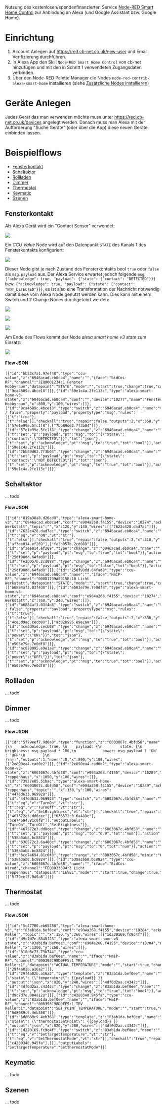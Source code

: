 Nutzung des kostenlosen/spendenfinanzierten Service [Node-RED Smart Home Control](https://red.cb-net.co.uk/) zur Anbindung an Alexa (und Google Assistant bzw. Google Home).

# Einrichtung

1) Account Anlegen auf https://red.cb-net.co.uk/new-user und Email Verifizierung durchführen.
2) In Alexa App den Skill `Node-RED Smart Home Control` von cb-net hinzufügen und mit den in Schritt 1 verwendeten Zugangsdaten verbinden.
3) Über den Node-RED Palette Manager die Nodes `node-red-contrib-alexa-smart-home` installieren (siehe [Zusätzliche Nodes installieren](https://github.com/rdmtc/RedMatic/wiki/Node-Installation))

# Geräte Anlegen

Jedes Gerät das man verwenden möchte muss unter https://red.cb-net.co.uk/devices angelegt werden. Danach muss man Alexa mit der Aufforderung "Suche Geräte" (oder über die App) diese neuen Geräte einbinden lassen.

# Beispielflows

* [Fensterkontakt](#Fensterkontakt)
* [Schaltaktor](#Schaltaktor)
* [Rollladen](#Rollladen)
* [Dimmer](#Dimmer)
* [Thermostat](#Thermostat)
* [Keymatic](#Keymatic)
* [Szenen](#Szenen)

## Fensterkontakt

Als Alexa Gerät wird ein "Contact Sensor" verwendet:

![](images/alexa/tfk0.png)



Ein _CCU Value_ Node wird auf den Datenpunkt `STATE` des Kanals 1 des Fensterkontakts konfiguriert:

![](images/alexa/tfk1.png)

Dieser Node gibt je nach Zustand des Fensterkontakts bool `true` oder `false` als `msg.payload` aus. Der Alexa Service erwartet jedoch folgende `msg`: `{"acknowledge": true, "payload": {"state": {"contact": "DETECTED"}}}` bzw. `{"acknowledge": true, "payload": {"state": {"contact": "NOT_DETECTED"}}}`, es ist also eine Transformation der Nachricht notwendig damit diese vom Alexa Node genutzt werden kann. Dies kann mit einem Switch und 2 Change Nodes durchgeführt werden:


![](images/alexa/tfk3.png)


![](images/alexa/tfk4.png)


![](images/alexa/tfk5.png)



Am Ende des Flows kommt der Node _alexa smart home v3 state_ zum Einsatz:

![](images/alexa/tfk2.png)

#### Flow JSON
```
[{"id":"bb53c7a1.97ef48","type":"ccu-value","z":"6946acad.eb0ca4","name":"","iface":"BidCos-RF","channel":"JEQ0001234:1 Fenster Hobbyraum","datapoint":"STATE","mode":"","start":true,"change":true,"cache":true,"queue":false,"on":0,"onType":"undefined","ramp":0,"rampType":"undefined","working":true,"ccuConfig":"","topic":"${CCU}/${Interface}/${channel}/${datapoint}","x":140,"y":100,"wires":[["9ca4689c.4bce18"]]},{"id":"59e1c4a.2fe113c","type":"alexa-smart-home-v3-state","z":"6946acad.eb0ca4","conf":"","device":"10277","name":"Fenster Hobbyraum","x":800,"y":100,"wires":[]},{"id":"9ca4689c.4bce18","type":"switch","z":"6946acad.eb0ca4","name":"true / false","property":"payload","propertyType":"msg","rules":[{"t":"true"},{"t":"else"}],"checkall":"true","repair":false,"outputs":2,"x":350,"y":100,"wires":[["57e1e99e.5fc1f8"],["7bb89d62.7f3b04"]]},{"id":"57e1e99e.5fc1f8","type":"change","z":"6946acad.eb0ca4","name":"","rules":[{"t":"set","p":"payload","pt":"msg","to":"{\"state\":{\"contact\":\"DETECTED\"}}","tot":"json"},{"t":"set","p":"acknowledge","pt":"msg","to":"true","tot":"bool"}],"action":"","property":"","from":"","to":"","reg":false,"x":540,"y":80,"wires":[["59e1c4a.2fe113c"]]},{"id":"7bb89d62.7f3b04","type":"change","z":"6946acad.eb0ca4","name":"","rules":[{"t":"set","p":"payload","pt":"msg","to":"{\"state\":{\"contact\":\"NOT_DETECTED\"}}","tot":"json"},{"t":"set","p":"acknowledge","pt":"msg","to":"true","tot":"bool"}],"action":"","property":"","from":"","to":"","reg":false,"x":540,"y":120,"wires":[["59e1c4a.2fe113c"]]}]
```

## Schaltaktor

... todo

#### Flow JSON

```
[{"id":"819a38a8.d26cd8","type":"alexa-smart-home-v3","z":"6946acad.eb0ca4","conf":"e904a268.f4155","device":"10274","acknowledge":true,"name":"Licht Werkstatt","topic":"","x":120,"y":140,"wires":[["7622c428.dad7ac"]]},{"id":"7622c428.dad7ac","type":"switch","z":"6946acad.eb0ca4","name":"\"ON\"/\"OFF\"","property":"payload","propertyType":"msg","rules":[{"t":"eq","v":"ON","vt":"str"},{"t":"else"}],"checkall":"true","repair":false,"outputs":2,"x":310,"y":140,"wires":[["af3ee014.ef269"],["fe2b057b.2cd088"]]},{"id":"af3ee014.ef269","type":"change","z":"6946acad.eb0ca4","name":"","rules":[{"t":"set","p":"payload","pt":"msg","to":"true","tot":"bool"}],"action":"","property":"","from":"","to":"","reg":false,"x":510,"y":120,"wires":[["25df98dd.64fad8"]]},{"id":"fe2b057b.2cd088","type":"change","z":"6946acad.eb0ca4","name":"","rules":[{"t":"set","p":"payload","pt":"msg","to":"false","tot":"bool"}],"action":"","property":"","from":"","to":"","reg":false,"x":510,"y":160,"wires":[["25df98dd.64fad8"]]},{"id":"25df98dd.64fad8","type":"ccu-value","z":"6946acad.eb0ca4","name":"","iface":"HmIP-RF","channel":"000D1709A5915B:10 Licht Werkstatt","datapoint":"STATE","mode":"","start":true,"change":true,"cache":true,"queue":false,"on":0,"onType":"undefined","ramp":0,"rampType":"undefined","working":true,"ccuConfig":"38263145.35ea0e","topic":"${CCU}/${Interface}/${channel}/${datapoint}","x":730,"y":140,"wires":[["b6884af3.03f4d8"]]},{"id":"e503e79e.7e0df8","type":"alexa-smart-home-v3-state","z":"6946acad.eb0ca4","conf":"e904a268.f4155","device":"10274","name":"Licht Werkstatt","x":760,"y":240,"wires":[]},{"id":"b6884af3.03f4d8","type":"switch","z":"6946acad.eb0ca4","name":"true / false","property":"payload","propertyType":"msg","rules":[{"t":"true"},{"t":"else"}],"checkall":"true","repair":false,"outputs":2,"x":330,"y":240,"wires":[["4ce3d9ad.cecb08"],["ac028995.e9e1a8"]]},{"id":"4ce3d9ad.cecb08","type":"change","z":"6946acad.eb0ca4","name":"","rules":[{"t":"set","p":"payload","pt":"msg","to":"{\"state\":{\"power\":\"ON\"}}","tot":"json"},{"t":"set","p":"acknowledge","pt":"msg","to":"true","tot":"bool"}],"action":"","property":"","from":"","to":"","reg":false,"x":520,"y":220,"wires":[["e503e79e.7e0df8"]]},{"id":"ac028995.e9e1a8","type":"change","z":"6946acad.eb0ca4","name":"","rules":[{"t":"set","p":"payload","pt":"msg","to":"{\"state\":{\"power\":\"OFF\"}}","tot":"json"},{"t":"set","p":"acknowledge","pt":"msg","to":"true","tot":"bool"}],"action":"","property":"","from":"","to":"","reg":false,"x":520,"y":260,"wires":[["e503e79e.7e0df8"]]}]
```

## Rollladen

... todo


## Dimmer

... todo

#### Flow JSON

```
[{"id":"5f79eef7.9d0a8","type":"function","z":"6003067c.4bfd58","name":"","func":"return {\n    acknowledge: true, \n    payload: {\n        state: {\n            brightness: msg.payload * 100,\n            power: msg.payload ? 'ON' : 'OFF'\n        }\n    }\n};","outputs":1,"noerr":0,"x":890,"y":100,"wires":[["2e890ea4.cad0e2"]]},{"id":"2e890ea4.cad0e2","type":"alexa-smart-home-v3-state","z":"6003067c.4bfd58","conf":"e904a268.f4155","device":"10289","name":"Licht Treppenhaus","x":1050,"y":100,"wires":[]},{"id":"73927e05.51bac","type":"alexa-smart-home-v3","z":"6003067c.4bfd58","conf":"e904a268.f4155","device":"10289","acknowledge":true,"name":"Licht Treppenhaus","topic":"","x":130,"y":100,"wires":[["4476d633.969928"]]},{"id":"4476d633.969928","type":"switch","z":"6003067c.4bfd58","name":"","property":"command","propertyType":"msg","rules":[{"t":"eq","v":"TurnOn","vt":"str"},{"t":"eq","v":"TurnOff","vt":"str"},{"t":"eq","v":"SetBrightness","vt":"str"}],"checkall":"true","repair":false,"outputs":3,"x":300,"y":100,"wires":[["467572e3.dd0cec"],["636572c3.6a488c"],["6ce74694.81c0f8"]],"outputLabels":["TurnOn","TurnOff","SetBrightness"]},{"id":"467572e3.dd0cec","type":"change","z":"6003067c.4bfd58","name":"","rules":[{"t":"set","p":"payload","pt":"msg","to":"0.9","tot":"num"}],"action":"","property":"","from":"","to":"","reg":false,"x":510,"y":60,"wires":[["538a3ab8.bc8824"]]},{"id":"636572c3.6a488c","type":"change","z":"6003067c.4bfd58","name":"","rules":[{"t":"set","p":"payload","pt":"msg","to":"0","tot":"num"}],"action":"","property":"","from":"","to":"","reg":false,"x":510,"y":100,"wires":[["538a3ab8.bc8824"]]},{"id":"6ce74694.81c0f8","type":"range","z":"6003067c.4bfd58","minin":"0","maxin":"100","minout":"0","maxout":"1","action":"scale","round":false,"property":"payload","name":"","x":550,"y":140,"wires":[["538a3ab8.bc8824"]]},{"id":"538a3ab8.bc8824","type":"ccu-value","z":"6003067c.4bfd58","name":"","iface":"BidCos-Wired","channel":"FEQ0023394:3 Licht Treppenhaus","datapoint":"LEVEL","mode":"","start":true,"change":true,"cache":true,"queue":false,"on":0,"onType":"undefined","ramp":0,"rampType":"undefined","working":true,"ccuConfig":"38263145.35ea0e","topic":"${CCU}/${Interface}/${channel}/${datapoint}","x":730,"y":100,"wires":[["5f79eef7.9d0a8"]]}]
```

## Thermostat

... todo

#### Flow JSON

```
[{"id":"5c47780.eb65788","type":"alexa-smart-home-v3","z":"83ab1da.bef0ee","conf":"e904a268.f4155","device":"10284","acknowledge":true,"name":"Heizung Keller","topic":"","x":150,"y":260,"wires":[["1d220169.fc9c4f"]]},{"id":"d9c7d7e.8848128","type":"alexa-smart-home-v3-state","z":"83ab1da.bef0ee","conf":"e904a268.f4155","device":"10284","name":"Heizung Keller","x":1300,"y":260,"wires":[]},{"id":"310d6c73.79b744","type":"ccu-value","z":"83ab1da.bef0ee","name":"","iface":"HmIP-RF","channel":"000393C98D0FF5:1 TRV Keller:1","datapoint":"ACTUAL_TEMPERATURE","mode":"","start":true,"change":true,"cache":true,"queue":false,"on":0,"onType":"undefined","ramp":0,"rampType":"undefined","working":false,"ccuConfig":"38263145.35ea0e","topic":"${CCU}/${Interface}/${channel}/${datapoint}","x":570,"y":240,"wires":[["29f4a02b.a16a2"]]},{"id":"29f4a02b.a16a2","type":"template","z":"83ab1da.bef0ee","name":"","field":"payload","fieldType":"msg","format":"handlebars","syntax":"mustache","template":"{\"state\": {\"temperature\": {{payload}} }} ","output":"json","x":820,"y":240,"wires":[["4df0d2aa.c4342c"]]},{"id":"4df0d2aa.c4342c","type":"change","z":"83ab1da.bef0ee","name":"","rules":[{"t":"set","p":"acknowledge","pt":"msg","to":"true","tot":"bool"}],"action":"","property":"","from":"","to":"","reg":false,"x":1030,"y":260,"wires":[["d9c7d7e.8848128"]]},{"id":"c4280340.945fa","type":"ccu-value","z":"83ab1da.bef0ee","name":"","iface":"HmIP-RF","channel":"000393C98D0FF5:1 TRV Keller:1","datapoint":"SET_POINT_TEMPERATURE","mode":"","start":true,"change":true,"cache":true,"queue":false,"on":0,"onType":"undefined","ramp":0,"rampType":"undefined","working":false,"ccuConfig":"38263145.35ea0e","topic":"${CCU}/${Interface}/${channel}/${datapoint}","x":570,"y":300,"wires":[["6d8689c9.4eb368"]]},{"id":"6d8689c9.4eb368","type":"template","z":"83ab1da.bef0ee","name":"","field":"payload","fieldType":"msg","format":"handlebars","syntax":"mustache","template":"{\"state\": {\"thermostatSetPoint\": {{payload}} }} ","output":"json","x":820,"y":280,"wires":[["4df0d2aa.c4342c"]]},{"id":"1d220169.fc9c4f","type":"switch","z":"83ab1da.bef0ee","name":"","property":"command","propertyType":"msg","rules":[{"t":"eq","v":"SetTargetTemperature","vt":"str"},{"t":"eq","v":"SetThermostatMode","vt":"str"}],"checkall":"true","repair":false,"outputs":2,"x":370,"y":260,"wires":[["c4280340.945fa"],[]],"outputLabels":["SetTargetTemperature","SetThermostatMode"]}]
```

## Keymatic

... todo


## Szenen

... todo